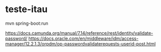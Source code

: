# teste-itau


mvn spring-boot:run


https://docs.camunda.org/manual/7.14/reference/rest/identity/validate-password/
https://docs.oracle.com/en/middleware/idm/access-manager/12.2.1.3/orpdm/op-passwordvalidaterequests-userid-post.html